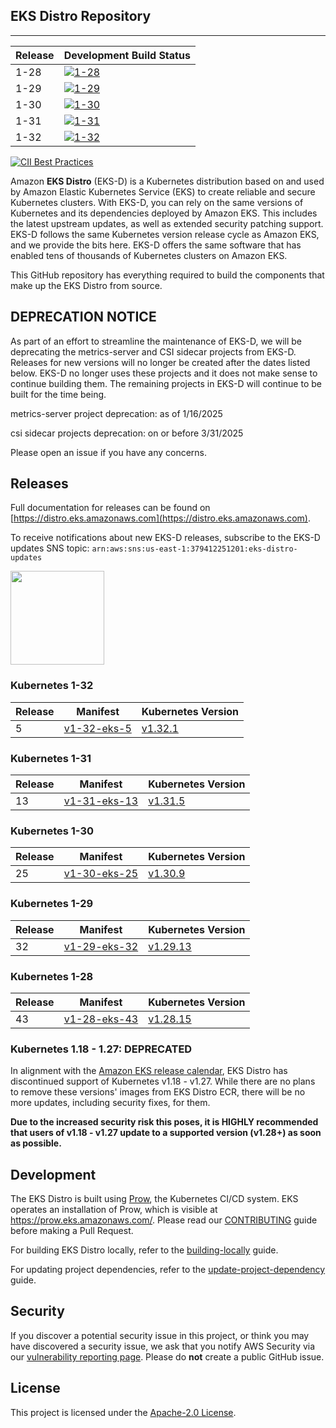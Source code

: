 ## EKS Distro Repository
---

| Release | Development Build Status                                                                                                                  |
|---------|-------------------------------------------------------------------------------------------------------------------------------------------|
| 1-28    | [![1-28](https://prow.eks.amazonaws.com/badge.svg?jobs=build-1-28-postsubmit)](https://prow.eks.amazonaws.com/?job=build-1-28-postsubmit) |
| 1-29    | [![1-29](https://prow.eks.amazonaws.com/badge.svg?jobs=build-1-29-postsubmit)](https://prow.eks.amazonaws.com/?job=build-1-29-postsubmit) |
| 1-30    | [![1-30](https://prow.eks.amazonaws.com/badge.svg?jobs=build-1-30-postsubmit)](https://prow.eks.amazonaws.com/?job=build-1-30-postsubmit) |
| 1-31    | [![1-31](https://prow.eks.amazonaws.com/badge.svg?jobs=build-1-31-postsubmit)](https://prow.eks.amazonaws.com/?job=build-1-31-postsubmit) |
| 1-32    | [![1-32](https://prow.eks.amazonaws.com/badge.svg?jobs=build-1-32-postsubmit)](https://prow.eks.amazonaws.com/?job=build-1-32-postsubmit) |

[![CII Best Practices](https://bestpractices.coreinfrastructure.org/projects/6111/badge)](https://bestpractices.coreinfrastructure.org/projects/6111)

Amazon **EKS Distro** (EKS-D) is a Kubernetes distribution based on and used by
Amazon Elastic Kubernetes Service (EKS) to create reliable and secure Kubernetes
clusters. With EKS-D, you can rely on the same versions of Kubernetes and its
dependencies deployed by Amazon EKS. This includes the latest upstream updates,
as well as extended security patching support. EKS-D follows the same Kubernetes
version release cycle as Amazon EKS, and we provide the bits here. EKS-D offers
the same software that has enabled tens of thousands of Kubernetes clusters on
Amazon EKS.

This GitHub repository has everything required to build the components that make
up the EKS Distro from source.

## DEPRECATION NOTICE
As part of an effort to streamline the maintenance of EKS-D, we will be deprecating the metrics-server and CSI sidecar projects from EKS-D. Releases for new versions will no longer be created after the dates listed below. EKS-D no longer uses these projects and it does not make sense to continue building them. The remaining projects in EKS-D will continue to be built for the time being. 

metrics-server project deprecation: as of 1/16/2025

csi sidecar projects deprecation: on or before 3/31/2025

Please open an issue if you have any concerns.

## Releases

Full documentation for releases can be found on [https://distro.eks.amazonaws.com](https://distro.eks.amazonaws.com).

To receive notifications about new EKS-D releases, subscribe to the EKS-D updates SNS topic:
`arn:aws:sns:us-east-1:379412251201:eks-distro-updates`

[<img src="docs/contents/certified-kubernetes-1.26-color.svg" height=150>](https://github.com/cncf/k8s-conformance/pull/2507)
<!--
Source: https://github.com/cncf/artwork/tree/master/projects/kubernetes/certified-kubernetes
-->
### Kubernetes 1-32

| Release | Manifest | Kubernetes Version |
| -- | --- | --- |
| 5 | [v1-32-eks-5](https://distro.eks.amazonaws.com/kubernetes-1-32/kubernetes-1-32-eks-5.yaml) | [v1.32.1](https://github.com/kubernetes/kubernetes/release/tag/v1.32.1) |

### Kubernetes 1-31

| Release | Manifest | Kubernetes Version |
| -- | --- | --- |
| 13 | [v1-31-eks-13](https://distro.eks.amazonaws.com/kubernetes-1-31/kubernetes-1-31-eks-13.yaml) | [v1.31.5](https://github.com/kubernetes/kubernetes/release/tag/v1.31.5) |

### Kubernetes 1-30

| Release | Manifest | Kubernetes Version |
| -- | --- | --- |
| 25 | [v1-30-eks-25](https://distro.eks.amazonaws.com/kubernetes-1-30/kubernetes-1-30-eks-25.yaml) | [v1.30.9](https://github.com/kubernetes/kubernetes/release/tag/v1.30.9) |

### Kubernetes 1-29

| Release | Manifest | Kubernetes Version |
| -- | --- | --- |
| 32 | [v1-29-eks-32](https://distro.eks.amazonaws.com/kubernetes-1-29/kubernetes-1-29-eks-32.yaml) | [v1.29.13](https://github.com/kubernetes/kubernetes/release/tag/v1.29.13) |

### Kubernetes 1-28

| Release | Manifest | Kubernetes Version |
| -- | --- | --- |
| 43 | [v1-28-eks-43](https://distro.eks.amazonaws.com/kubernetes-1-28/kubernetes-1-28-eks-43.yaml) | [v1.28.15](https://github.com/kubernetes/kubernetes/release/tag/v1.28.15) |

### Kubernetes 1.18 - 1.27: DEPRECATED

In alignment with the [Amazon EKS release calendar](https://docs.aws.amazon.com/eks/latest/userguide/kubernetes-versions.html#kubernetes-release-calendar),
EKS Distro has discontinued support of Kubernetes v1.18 - v1.27. While there are
no plans to remove these versions' images from EKS Distro ECR, there will be no
more updates, including security fixes, for them.

**Due to the increased security risk this poses, it is HIGHLY recommended that
users of v1.18 - v1.27 update to a supported version (v1.28+) as soon as
possible.**

## Development

The EKS Distro is built using
[Prow](https://github.com/kubernetes/test-infra/tree/master/prow), the
Kubernetes CI/CD system. EKS operates an installation of Prow, which is visible
at https://prow.eks.amazonaws.com/. Please read our
[CONTRIBUTING](CONTRIBUTING.md) guide before making a Pull Request.

For building EKS Distro locally, refer to the
[building-locally](docs/development/building-locally.md) guide.

For updating project dependencies, refer to the
[update-project-dependency](docs/development/update-project-dependency.md) guide.

## Security

If you discover a potential security issue in this project, or think you may
have discovered a security issue, we ask that you notify AWS Security via our
[vulnerability reporting page](http://aws.amazon.com/security/vulnerability-reporting/).
Please do **not** create a public GitHub issue.

## License

This project is licensed under the [Apache-2.0 License](LICENSE).
